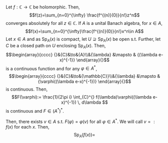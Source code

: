 Let $f:\mathbb{C}\to \mathbb{C}$ be holomorphic. Then, $$f(z)=\sum_{n=0}^{\infty} \frac{f^{(n)}(0)}{n!}z^n$$converges absolutely for all $z\in \mathbb{C}$. If $A$ is a unital Banach algebra, for $x\in A$, $$f(x)=\sum_{n=0}^{\infty}\frac{f^{(n)}(0)}{n!}x^n\in A$$
Let $x\in A$ and as $\text{Sp}_{A}(x)$ is compact, let $U\supseteq \text{Sp}_{A}(x)$ be open s.t. Further, let $C$ be a closed path on $U$ enclosing $\text{Sp}_{A}(x)$. Then, $$\begin{array}{cccc} {}&{C}&\to&{A}\\&{\lambda} &\mapsto & {(\lambda e-x)^{-1}} \end{array}{}$$is a continuous function and for any $\varphi\in A^{*}$, $$\begin{array}{cccc} {}&{C}&\to&{\mathbb{C}}\\&{\lambda} &\mapsto & {\varphi((\lambda e-x)^{-1})} \end{array}{}$$is continuous. Then, $$F(\varphi):= \frac{1}{2\pi i} \int_{C}^{} f(\lambda)\varphi((\lambda e-x)^{-1}) \, d\lambda $$is continuous and $F\in (A^{*})^{*}$.

Then, there exists $v\in A$ s.t. $F(\varphi)=\varphi(v)$ for all $\varphi\in A^{*}$. We will call $v=:f(x)$ for each $x$. Then, $$\text{Sp}_{A}(f(x))=$$